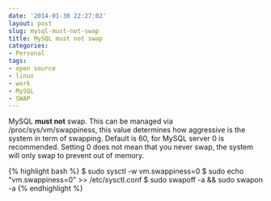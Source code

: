 ```yaml
---
date: '2014-01-30 22:27:02'
layout: post
slug: mysql-must-not-swap
title: MySQL must not swap
categories:
- Personal
tags:
- open source
- linux
- work
- MySQL
- SWAP
---
```


MySQL **must not** swap. This can be managed via /proc/sys/vm/swappiness, this value determines how aggressive is the system in term of swapping. Default is 60, for MySQL server 0 is recommended. Setting 0 does not mean that you never swap, the system will only swap to prevent out of memory.

{% highlight bash %}
$ sudo sysctl -w vm.swappiness=0
$ sudo echo "vm.swappiness=0" >> /etc/sysctl.conf
$ sudo swapoff -a && sudo swapon -a
{% endhighlight %}
